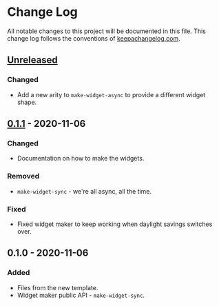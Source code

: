 # Change Log
All notable changes to this project will be documented in this file. This change log follows the conventions of [keepachangelog.com](http://keepachangelog.com/).

## [Unreleased]
### Changed
- Add a new arity to `make-widget-async` to provide a different widget shape.

## [0.1.1] - 2020-11-06
### Changed
- Documentation on how to make the widgets.

### Removed
- `make-widget-sync` - we're all async, all the time.

### Fixed
- Fixed widget maker to keep working when daylight savings switches over.

## 0.1.0 - 2020-11-06
### Added
- Files from the new template.
- Widget maker public API - `make-widget-sync`.

[Unreleased]: https://github.com/your-name/snakes-and-ladders/compare/0.1.1...HEAD
[0.1.1]: https://github.com/your-name/snakes-and-ladders/compare/0.1.0...0.1.1
